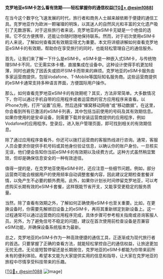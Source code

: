 **克罗地亚eSIM卡怎么看有效期——轻松掌握你的通信权益[[TG💪+ @esim1088](https://t.me/s/esim1088)]**

在当今这个数字化飞速发展的时代，旅行者和商务人士越来越依赖于便捷的通信工具。克罗地亚作为欧洲一颗璀璨的明珠，以其迷人的自然风光和丰富的文化遗产吸引了无数游客。对于这些旅行者来说，克罗地亚的eSIM卡无疑是一个绝佳的选择。它不仅方便携带，还能让你随时随地保持联系。然而，对于初次使用eSIM卡的人来说，了解如何查看其有效期显得尤为重要。本文将详细讲解如何查看克罗地亚eSIM卡的有效期，帮助你在享受旅行的同时，也能轻松管理自己的通信服务。

首先，让我们来了解一下什么是eSIM卡。eSIM卡是一种嵌入式SIM卡，与传统物理SIM卡不同，它无需实体卡槽，直接集成在设备中。这种设计使得手机更加轻薄，同时也避免了因丢失或损坏SIM卡而带来的麻烦。克罗地亚的eSIM卡服务由多家运营商提供，包括Vodafone、T-Mobile等国际知名服务商。这些运营商提供的eSIM卡通常支持多种语言界面，方便国际用户操作。

那么，如何查看克罗地亚eSIM卡的有效期呢？其实，方法非常简单。大多数情况下，你可以通过手机自带的应用程序或者运营商的官方应用程序来查看。以iPhone为例，打开“设置”应用，然后选择“蜂窝移动网络”或“移动数据”。在这里，你会看到所有已激活的eSIM卡列表，其中包括当前使用的号码及其有效期信息。如果你使用的是安卓设备，则需要下载并安装运营商提供的应用程序，例如Vodafone的应用程序。登录后，进入账户管理页面，即可找到相关的有效期信息。

除了通过应用程序查看外，你还可以拨打运营商的客服热线进行咨询。通常，客服人员会要求你提供手机号码或其他身份验证信息，以确认你的账户身份。一旦核实无误，他们便会告知你当前eSIM卡的有效期以及续费方式。这种方式虽然稍显繁琐，但却是确保信息安全的一种有效途径。

值得一提的是，在克罗地亚使用eSIM卡时，还应注意一些细节问题。例如，部分运营商可能会根据用户的使用频率自动调整套餐内容，因此建议定期检查套餐详情，以免产生不必要的额外费用。此外，如果你计划长时间停留克罗地亚，可以考虑购买长期有效的eSIM卡套餐，这样既能节省开支，又能享受更稳定的服务质量。

当然，除了查看有效期之外，了解如何正确使用eSIM卡也至关重要。比如，在更换设备时，你需要先解绑旧设备上的eSIM卡，再将其重新绑定到新设备上。这一过程通常可以通过运营商的应用程序完成，具体步骤可参考相关指南或咨询客服人员。另外，为了避免信号不稳定的问题，建议在首次使用前检查设备是否兼容eSIM功能，并确保设备系统版本为最新。

总之，克罗地亚的eSIM卡作为一种高效便捷的通信工具，正逐渐成为现代旅行者的首选。只要掌握了正确的查看方法，就能轻松掌控自己的通信权益，让旅途更加无忧无虑。无论是短暂停留还是长期居住，克罗地亚的eSIM卡都能为你带来前所未有的便利体验。希望本文能为大家提供实用的信息和指导，让大家在克罗地亚的旅程中尽情享受科技带来的乐趣。

[[TG💪+ @esim1088](https://t.me/s/esim1088) ![Image](https://i.postimg.cc/4NQfJmqS/Snipaste-2025-05-13-00-14-12.png)]